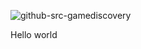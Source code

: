 ![github-src-gamediscovery](https://user-images.githubusercontent.com/62566277/140549911-85dc32e1-8441-47df-90e9-8f4f6545bc9b.png)


Hello world
